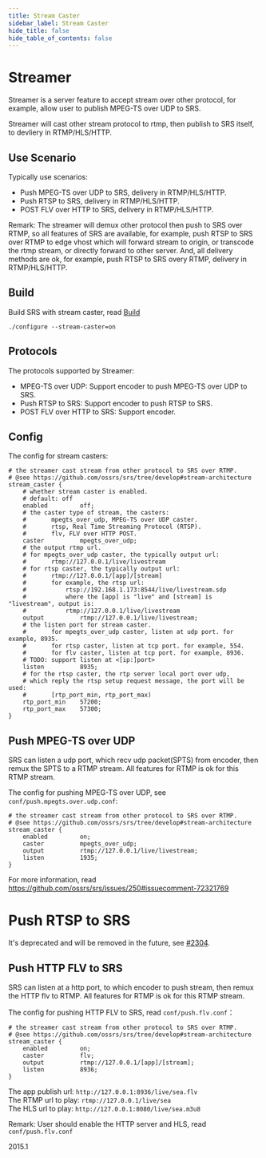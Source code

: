 ```yaml
---
title: Stream Caster
sidebar_label: Stream Caster 
hide_title: false
hide_table_of_contents: false
---
```


# Streamer

Streamer is a server feature to accept stream over other protocol, for example, allow user to publish MPEG-TS over UDP to SRS.

Streamer will cast other stream protocol to rtmp, then publish to SRS itself, to devliery in RTMP/HLS/HTTP.

## Use Scenario

Typically use scenarios:

* Push MPEG-TS over UDP to SRS, delivery in RTMP/HLS/HTTP.
* Push RTSP to SRS, delivery in RTMP/HLS/HTTP.
* POST FLV over HTTP to SRS, delivery in RTMP/HLS/HTTP.

Remark: The streamer will demux other protocol then push to SRS over RTMP, so all features of SRS are available, for example, push RTSP to SRS over RTMP to edge vhost which will forward stream to origin, or transcode the rtmp stream, or directly forward to other server. And, all delivery methods are ok, for example, push RTSP to SRS overy RTMP, delivery in RTMP/HLS/HTTP.

## Build

Build SRS with stream caster, read [Build](https://github.com/ossrs/srs/wiki/v4_EN_Build)

```
./configure --stream-caster=on
```

## Protocols

The protocols supported by Streamer:

* MPEG-TS over UDP: Support encoder to push MPEG-TS over UDP to SRS.
* Push RTSP to SRS: Support encoder to push RTSP to SRS.
* POST FLV over HTTP to SRS: Support encoder.

## Config

The config for stream casters:

```
# the streamer cast stream from other protocol to SRS over RTMP.
# @see https://github.com/ossrs/srs/tree/develop#stream-architecture
stream_caster {
    # whether stream caster is enabled.
    # default: off
    enabled         off;
    # the caster type of stream, the casters:
    #       mpegts_over_udp, MPEG-TS over UDP caster.
    #       rtsp, Real Time Streaming Protocol (RTSP).
    #       flv, FLV over HTTP POST.
    caster          mpegts_over_udp;
    # the output rtmp url.
    # for mpegts_over_udp caster, the typically output url:
    #       rtmp://127.0.0.1/live/livestream
    # for rtsp caster, the typically output url:
    #       rtmp://127.0.0.1/[app]/[stream]
    #       for example, the rtsp url:
    #           rtsp://192.168.1.173:8544/live/livestream.sdp
    #           where the [app] is "live" and [stream] is "livestream", output is:
    #           rtmp://127.0.0.1/live/livestream
    output          rtmp://127.0.0.1/live/livestream;
    # the listen port for stream caster.
    #       for mpegts_over_udp caster, listen at udp port. for example, 8935.
    #       for rtsp caster, listen at tcp port. for example, 554.
    #       for flv caster, listen at tcp port. for example, 8936.
    # TODO: support listen at <[ip:]port>
    listen          8935;
    # for the rtsp caster, the rtp server local port over udp,
    # which reply the rtsp setup request message, the port will be used:
    #       [rtp_port_min, rtp_port_max)
    rtp_port_min    57200;
    rtp_port_max    57300;
}
```

## Push MPEG-TS over UDP

SRS can listen a udp port, which recv udp packet(SPTS) from encoder, then remux the SPTS to a RTMP stream. All features for RTMP is ok for this RTMP stream.

The config for pushing MPEG-TS over UDP, see `conf/push.mpegts.over.udp.conf`:

```
# the streamer cast stream from other protocol to SRS over RTMP.
# @see https://github.com/ossrs/srs/tree/develop#stream-architecture
stream_caster {
    enabled         on;
    caster          mpegts_over_udp;
    output          rtmp://127.0.0.1/live/livestream;
    listen          1935;
}
```

For more information, read https://github.com/ossrs/srs/issues/250#issuecomment-72321769

# Push RTSP to SRS

It's deprecated and will be removed in the future, see [#2304](https://github.com/ossrs/srs/issues/2304#issuecomment-826009290).

## Push HTTP FLV to SRS

SRS can listen at a http port, to which encoder to push stream, then remux the HTTP flv to RTMP. All features for RTMP is ok for this RTMP stream.

The config for pushing HTTP FLV to SRS, read `conf/push.flv.conf`：

```
# the streamer cast stream from other protocol to SRS over RTMP.
# @see https://github.com/ossrs/srs/tree/develop#stream-architecture
stream_caster {
    enabled         on;
    caster          flv;
    output          rtmp://127.0.0.1/[app]/[stream];
    listen          8936;
}
```

The app publish url: `http://127.0.0.1:8936/live/sea.flv`<br/>
The RTMP url to play: `rtmp://127.0.0.1/live/sea`<br/>
The HLS url to play: `http://127.0.0.1:8080/live/sea.m3u8`

Remark: User should enable the HTTP server and HLS, read `conf/push.flv.conf`

2015.1

[ap]: https://github.com/ossrs/android-publisher